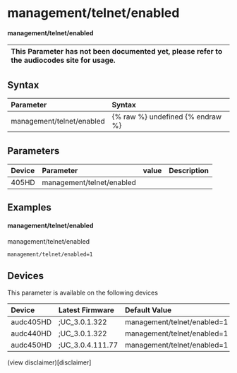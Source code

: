 ﻿---
description: management/telnet/enabled
search: false
---

# management/telnet/enabled

#### management/telnet/enabled


| This Parameter has not been documented yet, please refer to the audiocodes site for usage.  |
| :--- |

## Syntax
| Parameter | Syntax |
| :--- | :--- |
|management/telnet/enabled | {% raw %} undefined {% endraw %} |

## Parameters
|Device|Parameter|value|Description|
|:---|:---|:---|:---|
| 405HD | management/telnet/enabled |  |  |

## Examples
#### management/telnet/enabled

management/telnet/enabled

```
management/telnet/enabled=1
```

## Devices
This parameter is available on the following devices

| Device | Latest Firmware | Default Value |
|:---|:---|:---|
| audc405HD | ;UC_3.0.1.322 | management/telnet/enabled=1 
| audc440HD | ;UC_3.0.1.322 | management/telnet/enabled=1 
| audc450HD | ;UC_3.0.4.111.77 | management/telnet/enabled=1 

(view disclaimer)[disclaimer]

